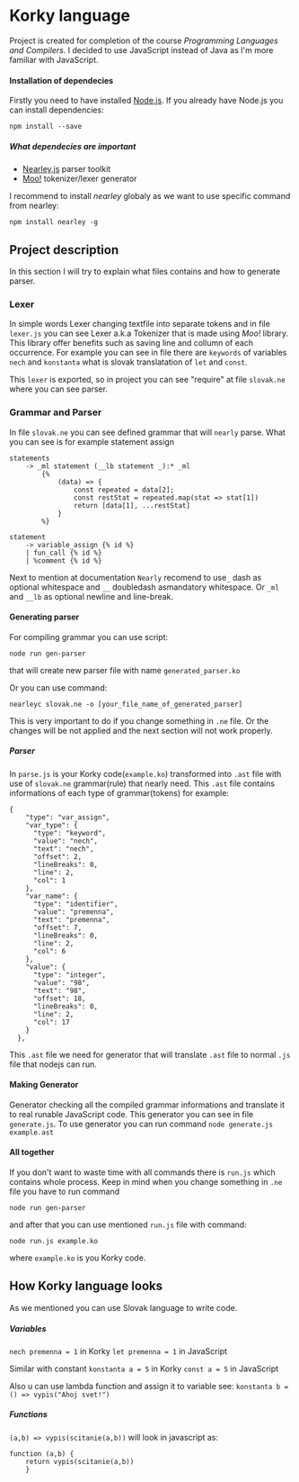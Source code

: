 # Korky language
Project is created for completion of the course *Programming Languages and Compilers*.
I decided to use JavaScript instead of Java as I'm more familiar with JavaScript.

#### Installation of dependecies
Firstly you need to have installed [Node.js](https://nodejs.org/en/).
If you already have Node.js you can install dependencies:

```npm install --save```

##### What dependecies are important
- [Nearley.js](https://nearley.js.org/) parser toolkit
- [Moo!](https://www.npmjs.com/package/moo) tokenizer/lexer generator

I recommend to install *nearley* globaly as we want to use specific command from nearley:

```npm install nearley -g```

## Project description
In this section I will try to explain what files contains and how to generate parser.

### Lexer
In simple words Lexer changing textfile into separate tokens and in file `lexer.js` you can see Lexer a.k.a Tokenizer that is made using *Moo!* library. This library offer benefits such as saving line and collumn of each occurrence. For example you can see in file there are `keywords` of variables `nech` and `konstanta` what is slovak translatation of `let` and `const`.

This `lexer` is exported, so in project you can see "require" at file `slovak.ne` where you can see parser.

### Grammar and Parser
In file `slovak.ne` you can see defined grammar that will `nearly` parse. What you can see is for example statement assign
```
statements
    -> _ml statement (__lb statement _):* _ml
        {%
            (data) => {
                const repeated = data[2];
                const restStat = repeated.map(stat => stat[1])
                return [data[1], ...restStat]
            }
        %}

statement
    -> variable_assign {% id %}
    | fun_call {% id %}
    | %comment {% id %}
```

Next to mention at documentation `Nearly` recomend to use`_` dash as optional whitespace and `__` doubledash asmandatory whitespace. Or `_ml` and `__lb` as optional newline and line-break.

#### Generating parser
For compiling grammar you can use script:

```node run gen-parser```

that will create new parser file with name `generated_parser.ko`

Or you can use command:

```nearleyc slovak.ne -o [your_file_name_of_generated_parser]```

This is very important to do if you change something in `.ne` file. Or the changes will be not applied and the next section will not work properly.

##### Parser
In `parse.js` is your Korky code(`example.ko`) transformed into `.ast` file with use of `slovak.ne` grammar(rule) that nearly need.
This `.ast` file contains informations of each type of grammar(tokens) for example:
```
{
    "type": "var_assign",
    "var_type": {
      "type": "keyword",
      "value": "nech",
      "text": "nech",
      "offset": 2,
      "lineBreaks": 0,
      "line": 2,
      "col": 1
    },
    "var_name": {
      "type": "identifier",
      "value": "premenna",
      "text": "premenna",
      "offset": 7,
      "lineBreaks": 0,
      "line": 2,
      "col": 6
    },
    "value": {
      "type": "integer",
      "value": "98",
      "text": "98",
      "offset": 18,
      "lineBreaks": 0,
      "line": 2,
      "col": 17
    }
  },
```
This `.ast` file we need for generator that will translate `.ast` file to normal `.js` file that nodejs can run.

#### Making Generator
Generator checking all the compiled grammar informations and translate it to real runable JavaScript code. This generator you can see in file `generate.js`. To use generator you can run command 
```node generate.js example.ast```

#### All together
If you don't want to waste time with all commands there is `run.js` which contains whole process.
Keep in mind when you change something in `.ne` file you have to run command

`node run gen-parser`

and after that you can use mentioned `run.js` file with command:

`node run.js example.ko`

where `example.ko` is you Korky code.

## How Korky language looks
As we mentioned you can use Slovak language to write code.
##### Variables
`nech premenna = 1` in Korky
`let premenna = 1` in JavaScript

Similar with constant
`konstanta a = 5` in Korky
`const a = 5` in JavaScript

Also u can use lambda function and assign it to variable see:
`konstanta b = () => vypis("Ahoj svet!")`
##### Functions
`(a,b) => vypis(scitanie(a,b))`
will look in javascript as:
```
function (a,b) { 
    return vypis(scitanie(a,b))
    }
```